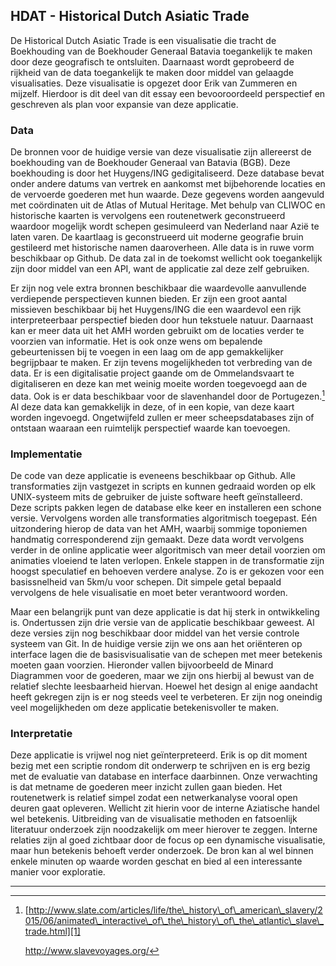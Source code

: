 ## HDAT - Historical Dutch Asiatic Trade

De Historical Dutch Asiatic Trade is een visualisatie die tracht de Boekhouding van de Boekhouder Generaal Batavia toegankelijk te maken door deze geografisch te ontsluiten. Daarnaast wordt geprobeerd de rijkheid van de data toegankelijk te maken door middel van gelaagde visualisaties. Deze visualisatie is opgezet door Erik van Zummeren en mijzelf. Hierdoor is dit deel van dit essay een bevooroordeeld perspectief en geschreven als plan voor expansie van deze applicatie.

### Data

De bronnen voor de huidige versie van deze visualisatie zijn allereerst de boekhouding van de Boekhouder Generaal van Batavia (BGB). Deze boekhouding is door het Huygens/ING gedigitaliseerd. Deze database bevat onder andere datums van vertrek en aankomst met bijbehorende locaties en de vervoerde goederen met hun waarde. Deze gegevens worden aangevuld met coördinaten uit de Atlas of Mutual Heritage. Met behulp van CLIWOC en historische kaarten is vervolgens een routenetwerk geconstrueerd waardoor mogelijk wordt schepen gesimuleerd van Nederland naar Azië te laten varen. De kaartlaag is geconstrueerd uit moderne geografie bruin gestileerd met historische namen daaroverheen. Alle data is in ruwe vorm beschikbaar op Github. De data zal in de toekomst wellicht ook toegankelijk zijn door middel van een API, want de applicatie zal deze zelf gebruiken.

Er zijn nog vele extra bronnen beschikbaar die waardevolle aanvullende verdiepende perspectieven kunnen bieden. Er zijn een groot aantal missieven beschikbaar bij het Huygens/ING die een waardevol een rijk interpreteerbaar perspectief bieden door hun tekstuele natuur. Daarnaast kan er meer data uit het AMH worden gebruikt om de locaties verder te voorzien van informatie. Het is ook onze wens om bepalende gebeurtenissen bij te voegen in een laag om de app gemakkelijker begrijpbaar te maken. Er zijn tevens mogelijkheden tot verbreding van de data. Er is een digitalisatie project gaande om de Ommelandsvaart te digitaliseren en deze kan met weinig moeite worden toegevoegd aan de data. Ook is er data beschikbaar voor de slavenhandel door de Portugezen.[^1] Al deze data kan gemakkelijk in deze, of in een kopie, van deze kaart worden ingevoegd. Ongetwijfeld zullen er meer scheepsdatabases zijn of ontstaan waaraan een ruimtelijk perspectief waarde kan toevoegen.

### Implementatie

De code van deze applicatie is eveneens beschikbaar op Github. Alle transformaties zijn vastgezet in scripts en kunnen gedraaid worden op elk UNIX-systeem mits de gebruiker de juiste software heeft geïnstalleerd. Deze scripts pakken legen de database elke keer en installeren een schone versie. Vervolgens worden alle transformaties algoritmisch toegepast. Eén uitzondering hierop de data van het AMH, waarbij sommige toponiemen handmatig corresponderend zijn gemaakt. Deze data wordt vervolgens verder in de online applicatie weer algoritmisch van meer detail voorzien om animaties vloeiend te laten verlopen. Enkele stappen in de transformatie zijn hoogst speculatief en behoeven verdere analyse. Zo is er gekozen voor een basissnelheid van 5km/u voor schepen. Dit simpele getal bepaald vervolgens de hele visualisatie en moet beter verantwoord worden.

Maar een belangrijk punt van deze applicatie is dat hij sterk in ontwikkeling is. Ondertussen zijn drie versie van de applicatie beschikbaar geweest. Al deze versies zijn nog beschikbaar door middel van het versie controle systeem van Git. In de huidige versie zijn we ons aan het oriënteren op interface lagen die de basisvisualisatie van de schepen met meer betekenis moeten gaan voorzien. Hieronder vallen bijvoorbeeld de Minard Diagrammen voor de goederen, maar we zijn ons hierbij al bewust van de relatief slechte leesbaarheid hiervan. Hoewel het design al enige aandacht heeft gekregen zijn is er nog steeds veel te verbeteren. Er zijn nog oneindig veel mogelijkheden om deze applicatie betekenisvoller te maken.

### Interpretatie

Deze applicatie is vrijwel nog niet geïnterpreteerd. Erik is op dit moment bezig met een scriptie rondom dit onderwerp te schrijven en is erg bezig met de evaluatie van database en interface daarbinnen. Onze verwachting is dat metname de goederen meer inzicht zullen gaan bieden. Het routenetwerk is relatief simpel zodat een netwerkanalyse vooral open deuren gaat opleveren. Wellicht zit hierin voor de interne Aziatische  handel wel betekenis. Uitbreiding van de visualisatie methoden en fatsoenlijk literatuur onderzoek zijn noodzakelijk om meer hierover te zeggen. Interne relaties zijn al goed zichtbaar door de focus op een dynamische visualisatie, maar hun betekenis behoeft verder onderzoek. De bron kan al wel binnen enkele minuten op waarde worden geschat en bied al een interessante manier voor exploratie.  

---- 

[^1]:	[http://www.slate.com/articles/life/the\_history\_of\_american\_slavery/2015/06/animated\_interactive\_of\_the\_history\_of\_the\_atlantic\_slave\_trade.html][1]

	http://www.slavevoyages.org/

[1]:	http://www.slate.com/articles/life/the_history_of_american_slavery/2015/06/animated_interactive_of_the_history_of_the_atlantic_slave_trade.html